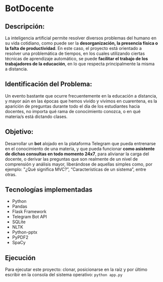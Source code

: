 # BotDocente

## Descripción:
La inteligencia artificial permite resolver diversos problemas del humano en su vida cotidiano, como puede ser la **desorganización, la presencia física o la falta de productividad**. En este caso, el proyecto está orientado a resolver una problemática de tiempos, en los cuales utilizando ciertas técnicas de aprendizaje automático, se puede **facilitar el trabajo de los trabajadores de la educación**, en lo que respecta principalmente la misma a distancia. 

## Identificación del Problema:
Un evento bastante que ocurre frecuentemente en la educación a distancia, y mayor aún en las épocas que hemos vivido y vivimos en cuarentena, es la aparición de preguntas durante todo el día de los estudiantes hacia docentes, no importa qué rama de conocimiento conozca, o en qué materia/s está dictando clases. 

## Objetivo:
Desarrollar un **bot** alojado en la plataforma Telegram que pueda entrenarse en el conocimiento de una materia, y que pueda funcionar **como asistente de dichas consultas en todo momento 24x7**, para alivianar la carga del docente, o derivar las preguntas que son realmente de un nivel de comprensión y análisis mayor, liberándose de aquellas simples como, por ejemplo: "¿Qué significa MVC?”, “Características de un sistema”, entre otras. 

## Tecnologías implementadas
* Python
* Pandas
* Flask Framework
* Telegram Bot API
* SQLite
* NLTK
* Python-pptx
* PyPDF2
* SpaCy

## Ejecución
Para ejecutar este proyecto: clonar, posicionarse en la raíz y por último escribir en la consola del sistema operativo:
```python app.py```
